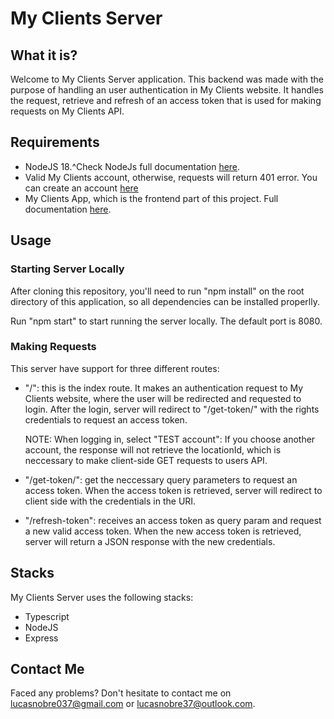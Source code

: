 <h1>My Clients Server</h1>
<h2>What it is?</h2>
<p>
  Welcome to My Clients Server application. This backend was made with the
  purpose of handling an user authentication in My Clients website. It handles
  the request, retrieve and refresh of an access token that is used for making
  requests on My Clients API.
</p>
<h2>Requirements</h2>
<ul>
  <li>
    NodeJS 18.^Check NodeJs full documentation <a href="https://nodejs.org/en">here</a>.
  </li>
  <li>
    Valid My Clients account, otherwise, requests will return 401 error. You can create an account <a href="https://www.gomyclients.com/">here</a>
  </li>
  <li>
    My Clients App, which is the frontend part of this project. Full documentation
    <a href="https://github.com/lnobrz/myclients-frontend">here</a>.
  </li>
</ul>
<h2>Usage</h2>
<h3>Starting Server Locally</h3>
<p>
After cloning this repository, you'll need to run "npm install" on the root directory of this application, so all dependencies can be installed properlly.
<p>
  Run "npm start" to start running the server locally. The default port is 8080.
</p>
<h3>Making Requests</h3>
<p>This server have support for three different routes:</p>
<ul>
  <li>
    <p>
      "/": this is the index route. It makes an authentication request to My
      Clients website, where the user will be redirected and requested to login.
      After the login, server will redirect to "/get-token/" with the rights
      credentials to request an access token.
    </p>
    <p>
      NOTE: When logging in, select "TEST account": If you choose another
      account, the response will not retrieve the locationId, which is
      neccessary to make client-side GET requests to users API.
    </p>
  </li>
  <li>
    <p>
      "/get-token/": get the neccessary query parameters to request an access
      token. When the access token is retrieved, server will redirect to client
      side with the credentials in the URI.
    </p>
  </li>
  <li>
    <p>
      "/refresh-token": receives an access token as query param and request a
      new valid access token. When the new access token is retrieved, server
      will return a JSON response with the new credentials.
    </p>
  </li>
</ul>
<h2>Stacks</h2>
<p>My Clients Server uses the following stacks:</p>
<ul>
  <li>Typescript</li>
  <li>NodeJS</li>
  <li>Express</li>
</ul>
<h2>Contact Me</h2>
<p>
  Faced any problems? Don't hesitate to contact me on
  <a href="mailto:lucasnobre037@gmail.com">lucasnobre037@gmail.com</a> or
  <a href="mailto:lucasnobre37@outlook.com">lucasnobre37@outlook.com</a>.
</p>
